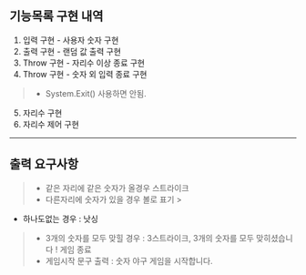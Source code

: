 ## 기능목록 구현 내역

1. 입력 구현 - 사용자 숫자 구현
2. 출력 구현 - 랜덤 값 출력 구현
3. Throw 구현 - 자리수 이상 종료 구현
4. Throw 구현 - 숫자 외 입력 종료 구현

> - System.Exit() 사용하면 안됨.

5. 자리수 구현
6. 자리수 제어 구현

---

## 출력 요구사항

> - 같은 자리에 같은 숫자가 올경우 스트라이크
> - 다른자리에 숫자가 있을 경우 볼로 표기
    >
- 하나도없는 경우 : 낫싱
>   - 3개의 숫자를 모두 맞힐 경우 : 3스트라이크, 3개의 숫자를 모두 맞히셨습니다 ! 게임 종료
>   - 게임시작 문구 출력 : 숫자 야구 게임을 시작합니다.
   